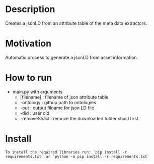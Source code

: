 # Description
Creates a jsonLD from an attribute table of the meta data extractors.

# Motivation
Automatic process to generate a jsonLD from asset information.

# How to run
- main.py with arguments
	- [filename] : filename of json attribute table
    - -ontology : githup path to ontologies
    - -out : output filname for json LD file
	- -did : user did
    - -removeShacl : remove the downloaded folder shacl first

# Install
    To install the required libraries run: `pip install -r requirements.txt` or `python -m pip install -r requirements.txt`    